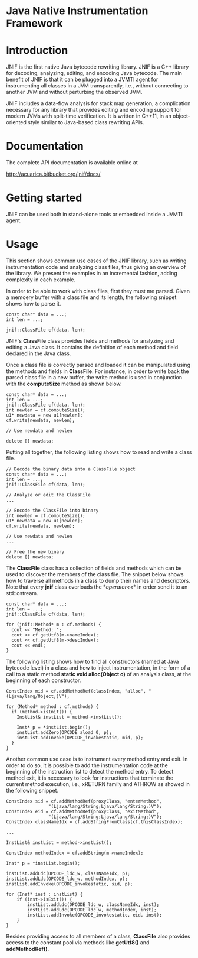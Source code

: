 Java Native Instrumentation Framework
=================================================

# Introduction

JNIF is the first native Java bytecode rewriting library.
JNIF is a C++ library for decoding, analyzing, editing, 
and encoding Java bytecode.
The main benefit of JNIF is that it can be plugged into a JVMTI agent for 
instrumenting all classes in a JVM transparently, i.e., 
without connecting to another JVM and without perturbing the observed JVM.

JNIF includes a data-flow analysis for stack map generation, 
a complication necessary for any library that provides editing and encoding 
support for modern JVMs with split-time verification.
It is written in C++11, 
in an object-oriented style similar to Java-based class rewriting APIs.

# Documentation

The complete API documentation is available online at

http://acuarica.bitbucket.org/jnif/docs/

# Getting started

JNIF can be used both in stand-alone tools or embedded inside a JVMTI agent.

# Usage

This section shows common use cases of the JNIF library, 
such as writing instrumentation code and analyzing class files, 
thus giving an overview of the library. 
We present the examples in an incremental fashion, 
adding complexity in each example.

In order to be able to work with class files, first they must me parsed. 
Given a memoery buffer with a class file and its length, 
the following snippet shows how to parse it.

	const char* data = ...;
	int len = ...;

	jnif::ClassFile cf(data, len);

JNIF's **ClassFile** class provides fields and methods for analyzing and 
editing a Java class. 
It contains the definition of each method and field declared in the Java class. 

Once a class file is correctly parsed and loaded it can be manipulated using 
the methods and fields in **ClassFile**. 
For instance, in order to write back the parsed class file in a new buffer, 
the write method is used in conjunction with the **computeSize** method as 
shown below.

	const char* data = ...;
	int len = ...;
	jnif::ClassFile cf(data, len);
	int newlen = cf.computeSize();
	u1* newdata = new u1[newlen];
	cf.write(newdata, newlen);

	// Use newdata and newlen

	delete [] newdata;


Putting all together, 
the following listing shows how to read and write a class file.

	// Decode the binary data into a ClassFile object
	const char* data = ...;
	int len = ...;
	jnif::ClassFile cf(data, len);

	// Analyze or edit the ClassFile
	...

	// Encode the ClassFile into binary
	int newlen = cf.computeSize();
	u1* newdata = new u1[newlen];
	cf.write(newdata, newlen);

	// Use newdata and newlen
	...

	// Free the new binary
	delete [] newdata;


The **ClassFile** class has a collection of fields and methods which can 
be used to discover the members of the class file. 
The snippet below shows how to traverse all methods in a class
to dump their names and descriptors.
Note that every **jnif** class overloads the \**operator<<** in order 
send it to an std::ostream.

	const char* data = ...;
	int len = ...;
	jnif::ClassFile cf(data, len);

	for (jnif::Method* m : cf.methods) {
	  cout << "Method: ";
	  cout << cf.getUtf8(m->nameIndex);
	  cout << cf.getUtf8(m->descIndex);
	  cout << endl;
	}

The following listing shows how to find all constructors 
(named **<init>** at Java bytecode level) in a class
and how to inject instrumentation, in the form of a call to a static method
**static void alloc(Object o)** of an analysis class,
at the beginning of each constructor.

	ConstIndex mid = cf.addMethodRef(classIndex, "alloc", "(Ljava/lang/Object;)V");

	for (Method* method : cf.methods) {
	  if (method->isInit()) {
	    InstList& instList = method->instList();
	
	    Inst* p = *instList.begin();
	    instList.addZero(OPCODE_aload_0, p);
	    instList.addInvoke(OPCODE_invokestatic, mid, p);
	  }
	}

Another common use case is to instrument every method entry and exit. 
In order to do so, it is possible to add the instrumentation code at the 
beginning of the instruction list to detect the method entry. 
To detect method exit, 
it is necessary to look for instructions that terminate the current method 
execution, i.e., 
xRETURN family and ATHROW as showed in the following snippet.

	ConstIndex sid = cf.addMethodRef(proxyClass, "enterMethod",
					"(Ljava/lang/String;Ljava/lang/String;)V");
	ConstIndex eid = cf.addMethodRef(proxyClass, "exitMethod",
					"(Ljava/lang/String;Ljava/lang/String;)V");
	ConstIndex classNameIdx = cf.addStringFromClass(cf.thisClassIndex);
	
	...
	
	InstList& instList = method->instList();
	
	ConstIndex methodIndex = cf.addString(m->nameIndex);
	
	Inst* p = *instList.begin();
	
	instList.addLdc(OPCODE_ldc_w, classNameIdx, p);
	instList.addLdc(OPCODE_ldc_w, methodIndex, p);
	instList.addInvoke(OPCODE_invokestatic, sid, p);
	
	for (Inst* inst : instList) {
		if (inst->isExit()) {
			instList.addLdc(OPCODE_ldc_w, classNameIdx, inst);
			instList.addLdc(OPCODE_ldc_w, methodIndex, inst);
			instList.addInvoke(OPCODE_invokestatic, eid, inst);
		}
	}

Besides providing access to all members of a class,
**ClassFile** also provides access to the constant pool
via methods like **getUtf8()** and **addMethodRef()**.
